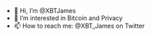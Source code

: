 - 👋 Hi, I’m @XBTJames
- 👀 I’m interested in Bitcoin and Privacy
- 📫 How to reach me: @XBT_James on Twitter

<!---
XBTJames/XBTJames is a ✨ special ✨ repository because its `README.md` (this file) appears on your GitHub profile.
You can click the Preview link to take a look at your changes.
--->
